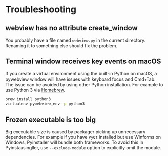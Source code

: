 # Troubleshooting

## webview has no attribute create_window

You probably have a file named `webview.py` in the current directory. Renaming it to something else should fix the problem.

## Terminal window receives key events on macOS

If you create a virtual environment using the built-in Python on macOS, a pywebview window will have issues with keyboard focus and Cmd+Tab. The issue can be avoided by using other Python installation. For example to use Python 3 via [Homebrew](https://brew.sh).

``` bash
brew install python3
virtualenv pywebview_env -p python3
```

## Frozen executable is too big

Big executable size is caused by packager picking up unnecessary dependencies. For example if you have `PyQt` installed but use Winforms on Windows, Pyinstaller will bundle both frameworks. To avoid this in Pyinstausingller, use `--exclude-module` option to explicitly omit the module.
